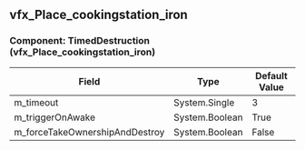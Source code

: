 ## vfx_Place_cookingstation_iron

### Component: TimedDestruction (vfx_Place_cookingstation_iron)

|Field|Type|Default Value|
|-----|----|-------------|
|m_timeout|System.Single|3|
|m_triggerOnAwake|System.Boolean|True|
|m_forceTakeOwnershipAndDestroy|System.Boolean|False|

